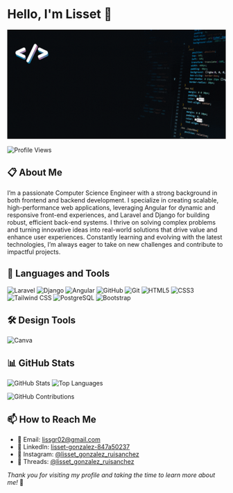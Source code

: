 # Hello, I'm Lisset 👋 
![Banner](https://raw.githubusercontent.com/LissetGR/LissetGR/98413c2c6f46ab9d50d7fd4d8a5a5361bc063857/BANNER2.gif)

![Profile Views](https://komarev.com/ghpvc/?username=LissetGR&style=for-the-badge&color=2E8B57&label=Profile%20Views)
## 📋 About Me 
I’m a passionate Computer Science Engineer with a strong background in both frontend and backend development. I specialize in creating scalable, high-performance web applications, leveraging Angular for dynamic and responsive front-end experiences, and Laravel and Django for building robust, efficient back-end systems. I thrive on solving complex problems and turning innovative ideas into real-world solutions that drive value and enhance user experiences. Constantly learning and evolving with the latest technologies, I’m always eager to take on new challenges and contribute to impactful projects.

## 🚀 Languages and Tools
![Laravel](https://img.shields.io/badge/-Laravel-FF2D20?style=flat&logo=laravel&logoColor=white)
![Django](https://img.shields.io/badge/-Django-092E20?style=flat&logo=django&logoColor=white)
![Angular](https://img.shields.io/badge/-Angular-DD0031?style=flat&logo=angular&logoColor=white)
![GitHub](https://img.shields.io/badge/-GitHub-181717?style=flat&logo=github&logoColor=white)
![Git](https://img.shields.io/badge/-Git-F05032?style=flat&logo=git&logoColor=white)
![HTML5](https://img.shields.io/badge/-HTML5-E34F26?style=flat&logo=html5&logoColor=white)
![CSS3](https://img.shields.io/badge/-CSS3-1572B6?style=flat&logo=css3&logoColor=white)
![Tailwind CSS](https://img.shields.io/badge/-Tailwind%20CSS-38B2AC?style=flat&logo=tailwind-css&logoColor=white)
![PostgreSQL](https://img.shields.io/badge/-PostgreSQL-336791?style=flat&logo=postgresql&logoColor=white)
![Bootstrap](https://img.shields.io/badge/-Bootstrap-563D7C?style=flat&logo=bootstrap&logoColor=white)

## 🛠 Design Tools 
![Canva](https://img.shields.io/badge/Design%20Tool-Canva-FFB0C0?style=flat&logo=canva&logoColor=white&labelColor=00C4CC)

## 📊 GitHub Stats
![GitHub Stats](https://github-readme-stats.vercel.app/api?username=LissetGR&show_icons=true&theme=radical) 
![Top Languages](https://github-readme-stats.vercel.app/api/top-langs/?username=LissetGR&layout=compact&theme=radical)

![GitHub Contributions](https://github-readme-streak-stats.herokuapp.com/?user=LissetGR&theme=radical)

## 📫 How to Reach Me
- 📧 Email: [lissgr02@gmail.com](mailto:lissgr02@gmail.com)
- 💼 LinkedIn: [lisset-gonzalez-847a50237](https://www.linkedin.com/in/lisset-gonzalez-847a50237)
- 📸 Instagram: [@lisset_gonzalez_ruisanchez](https://www.instagram.com/lisset_gonzalez_ruisanchez)
- 🧵 Threads: [@lisset_gonzalez_ruisanchez](https://www.threads.net/@lisset_gonzalez_ruisanchez?invite=1)
  
_Thank you for visiting my profile and taking the time to learn more about me!_ 🚀

